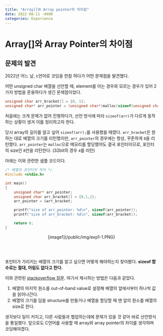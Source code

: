 ```yaml
---
title: "Array[]와 Array pointer의 차이점"
date: 2022-08-11 -0400
categories: Experience
---
```


# Array[]와 Array Pointer의 차이점

## 문제의 발견

2022년 어느 날, c언어로 코딩을 한참 하다가 어떤 문제점을 발견했다.

어떤 unsigned char 배열을 선언할 때, element를 아는 경우와 모르는 경우가 있어 2가지 방법을 혼용하다가 생긴 문제점이었다. 
```c
unsigned char arr_bracket[] = {0, 1};
unsigned char* arr_pointer = (unsigned char*)malloc(sizeof(unsigned char) * 2);
```
처음에는 크게 문제가 없어 진행하다가, 선언 방식에 따라 `sizeof(arr)`가 다르게 동작하는 상황이 생겨 이를 정리하고자 한다.

당시 array의 길이를 알고 싶어 `sizeof(arr);`를 사용했을 때였다. `arr_bracket`은 원하는 대로 배열의 크기를 리턴했지만, `arr_pointer`의 경우에는 항상, 꾸준하게 `8`을 리턴했다. `arr_pointer`는 `malloc`으로 메모리를 할당했어도 결국 포인터이므로, 포인터의 size인 `8`만을 리턴한다. (32bit의 경우 `4`를 리턴)

아래는 이와 관련한 샘플 코드이다.
```c
/* 배열과 포인터의 차이 */
#include <stdio.h>

int main()
{
    unsigned char* arr_pointer;
    unsigned char arr_bracket[] = {0,1,2};
    arr_pointer = &arr_bracket;

    printf("size of arr_pointer: %d\n", sizeof(arr_pointer));
    printf("size of arr_bracket: %d\n", sizeof(arr_bracket));

    return 0;
}
```
<center width="50%;">[image1](/public/img/exp1-1.PNG)</center>

<br/><br/>

포인터가 가리키는 배열의 크기를 알고 싶으면 어떻게 해야하는지 찾아봤다. **sizeof 함수로는 절대, 어림도 없다고 한다.**

이와 관련된 [stackoverflow 질문][stk_overflow].
여기서 제시하는 방법은 다음과 같았다.

1. 배열의 마지막 원소를 out-of-band value로 설정해 배열의 앞에서부터 하나씩 값을 읽어나간다.
2. 배열의 크기를 담을 structure를 만들거나 배열을 할당할 때 맨 앞의 원소를 배열의 size로 한다.

생각보다 일이 커지고, 다른 사람들과 협업하는데에 문제가 있을 것 같아 바로 선언방식을 통일했다. 앞으로도 C언어를 사용할 때 array와 array pointer의 차이를 생각하며 코딩해야겠다.

[stk_overflow]: https://stackoverflow.com/questions/492384/how-to-find-the-sizeof-a-pointer-pointing-to-an-array